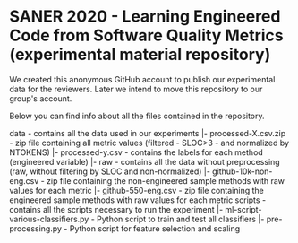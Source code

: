 # SANER 2020 - Learning Engineered Code from Software Quality Metrics (experimental material repository)

We created this anonymous GitHub account to publish our experimental data for the reviewers. Later we intend to move this repository to our group's account.

Below you can find info about all the files contained in the repository.

data - contains all the data used in our experiments 
  |- processed-X.csv.zip - zip file containing all metric values (filtered - SLOC>3 - and normalized by NTOKENS)
  |- processed-y.csv - contains the labels for each method (engineered variable)
  |- raw - contains all the data without preprocessing (raw, without filtering by SLOC and non-normalized)
    |- github-10k-non-eng.csv - zip file containing the non-engineered sample methods with raw values for each metric
    |- github-550-eng.csv - zip file containing the engineered sample methods with raw values for each metric
scripts - contains all the scripts necessary to run the experiment
  |- ml-script-various-classifiers.py - Python script to train and test all classifiers
  |- pre-processing.py - Python script for feature selection and scaling

